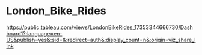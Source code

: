 # London_Bike_Rides

https://public.tableau.com/views/LondonBikeRides_17353344666730/Dashboard1?:language=en-US&publish=yes&:sid=&:redirect=auth&:display_count=n&:origin=viz_share_link
